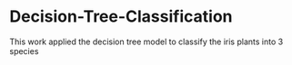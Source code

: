 # Decision-Tree-Classification
This work applied the decision tree model to classify the iris plants into 3 species
